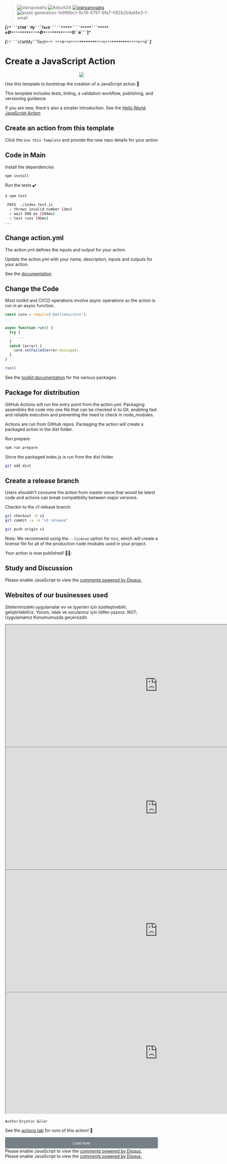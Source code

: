 >![starspceafiş](https://github.com/user-attachments/assets/b70a5f9e-ce55-4fe5-8915-9a83e0c6b188)
![Adsızlı24](https://github.com/user-attachments/assets/74b031dd-28eb-400a-883c-87b8e785bafe)
[![starpanosatış](https://github.com/user-attachments/assets/e82cd279-e793-448e-8d37-be585ecba30e)](https://starteknoloji.github.io/Starnet/shop)
 ![asset-generation-1e996bc1-9c19-4797-9fa7-082b2b4af4e3-1-small](https://github.com/user-attachments/assets/fb7c5309-c6a2-44c8-ab75-eb983dd29c34)

***[`(*```STAR``My```Tech`````*****````*****```*****`
***``é``**©**``*``**``***``****``*****``****``***``**``*``*©*``*``**``***``****``*****``****``***``**``*``**©**``é```***`***]***


***[***``(*```STAR``My```Tech`***
***`é``**©**``*``**``***``****``*****``****``***``**``*``*©*``*``**``***``****``*****``****``***``**``*``**©**``é``***]***


# Create a JavaScript Action
<p align="center">
  <a href="https://github.com/actions/javascript-action/actions"><img src="https://github.com/user-attachments/assets/b675b2c3-b678-4988-9d99-90b0aa250836"></a>
 </p>

Use this template to bootstrap the creation of a JavaScript action.:rocket:

This template includes tests, linting, a validation workflow, publishing, and versioning guidance.

If you are new, there's also a simpler introduction.  See the [Hello World JavaScript Action](https://github.com/actions/hello-world-javascript-action)

## Create an action from this template

Click the `Use this Template` and provide the new repo details for your action

## Code in Main

Install the dependencies

```bash
npm install
```

Run the tests :heavy_check_mark:

```bash
$ npm test

 PASS  ./index.test.js
  ✓ throws invalid number (3ms)
  ✓ wait 500 ms (504ms)
  ✓ test runs (95ms)
...
```

## Change action.yml

The action.yml defines the inputs and output for your action.

Update the action.yml with your name, description, inputs and outputs for your action.

See the [documentation](https://help.github.com/en/articles/metadata-syntax-for-github-actions)

## Change the Code

Most toolkit and CI/CD operations involve async operations so the action is run in an async function.

```javascript
const core = require('@actions/core');
...

async function run() {
  try {
      ...
  }
  catch (error) {
    core.setFailed(error.message);
  }
}

run()
```

See the [toolkit documentation](https://github.com/actions/toolkit/blob/master/README.md#packages) for the various packages.

## Package for distribution

GitHub Actions will run the entry point from the action.yml. Packaging assembles the code into one file that can be checked in to Git, enabling fast and reliable execution and preventing the need to check in node_modules.

Actions are run from GitHub repos.  Packaging the action will create a packaged action in the dist folder.

Run prepare

```bash
npm run prepare
```

Since the packaged index.js is run from the dist folder.

```bash
git add dist
```
## Create a release branch

Users shouldn't consume the action from master since that would be latest code and actions can break compatibility between major versions.

Checkin to the v1 release branch

```bash
git checkout -b v1
git commit -a -m "v1 release"
```

```bash
git push origin v1
```

Note: We recommend using the `--license` option for ncc, which will create a license file for all of the production node modules used in your project.

Your action is now published! 🧑‍💻:


## Study and Discussion

<div id="disqus_thread"></div>
<script>
    /**
    *  RECOMMENDED CONFIGURATION VARIABLES: EDIT AND UNCOMMENT THE SECTION BELOW TO INSERT DYNAMIC VALUES FROM YOUR PLATFORM OR CMS.
    *  LEARN WHY DEFINING THESE VARIABLES IS IMPORTANT: https://disqus.com/admin/universalcode/#configuration-variables    */
    /*
    var disqus_config = function () {
    this.page.url = PAGE_URL;  // Replace PAGE_URL with your page's canonical URL variable
    this.page.identifier = PAGE_IDENTIFIER; // Replace PAGE_IDENTIFIER with your page's unique identifier variable
    };
    */
    (function() { // DON'T EDIT BELOW THIS LINE
    var d = document, s = d.createElement('script');
    s.src = 'https://starteknoloji-space.disqus.com/embed.js';
    s.setAttribute('data-timestamp', +new Date());
    (d.head || d.body).appendChild(s);
    })();
</script>
<noscript>Please enable JavaScript to view the <a href="https://disqus.com/?ref_noscript">comments powered by Disqus.</a></noscript>

<script id="dsq-count-scr" src="//starteknoloji-space.disqus.com/count.js" async></script>

## Websites of our businesses used

Sitelerimizdeki uygulamalar ev ve işyerleri için özelleştirebilir, geliştirilebiliriz. Yorum, istek ve sorularınız için lütfen yazınız. 
NOT; Uygulamamız Konumumuzda geçersizdir.
<iframe src="https://braverclient.com" title="Planet" height="400" width="1000" style="border: 10;"></iframe>
<iframe src="https://starcomputer.com.tr" title="Planet" height="400" width="1000" style="border:10;"></iframe>
<iframe src="https://mycomputer.digital" title="Planet" height="400" width="1000" style="border:10;"></iframe>
<iframe src="https://satilik.shop" title="Planet" height="400" width="1000" style="border:10;"></iframe>


`Author`
`Erçetin Güler`

See the [actions tab](https://github.com/actions/javascript-action/actions) for runs of this action! 🚀

<script type='text/javascript'>
    var disqus_shortname = 'starteknoloji-space';
    // DON'T EDIT BELOW THIS LINE
    (function () {
        var loaded = false;
        function loadDisqus() {
            if (loaded) return;
            loaded = true;
            var div = document.getElementById('all-comments');
            div.innerHTML = ''; div.id = 'disqus_thread';

            var dsq = document.createElement('script'); dsq.type = 'text/javascript'; dsq.async = true;
            dsq.src = 'https://' + disqus_shortname + '.disqus.com/embed.js';

            (document.getElementsByTagName('head')[0] || document.getElementsByTagName('body')[0]).appendChild(dsq);

        }

        if ( document.getElementById('all-comments') || document.readyState === "complete" ) {
            return setTimeout( loadDisqus, 1 );
        }

        if ( document.addEventListener ) {
            document.addEventListener( "DOMContentLoaded", loadDisqus, false );
            window.addEventListener( "load", loadDisqus, false );
        } else if ( document.attachEvent ) {
            document.attachEvent( "onreadystatechange", loadDisqus );
            window.attachEvent( "onload", loadDisqus);
        }
    }());
</script>


<div id="disqus_thread"></div>
<script>
    window.addEventListener('message', receiveMessage, false);
    function receiveMessage(event) {
        if (event.data) {
            var msg;
            try {
                msg = JSON.parse(event.data);
            } catch (err) {
                // Do nothing
            }
            if (!msg) {
                return false;
            }
            if (msg.name === 'resize' || msg.name === 'rendered') {
                window.parent.postMessage({
                sentinel: 'amp',
                type: 'embed-size',
                height: msg.data.height
                }, '*');
            }
        }
    }
</script>
<script>
    /**
    *  RECOMMENDED CONFIGURATION VARIABLES: EDIT AND UNCOMMENT THE SECTION BELOW TO INSERT DYNAMIC VALUES FROM YOUR PLATFORM OR CMS.
    *  LEARN WHY DEFINING THESE VARIABLES IS IMPORTANT: https://disqus.com/admin/universalcode/#configuration-variables
    */
    var disqus_config = function () {
        this.page.url = window.location;
        this.page.identifier = window.location.hash;
    };
    (function() {  // DON'T EDIT BELOW THIS LINE
        var d = document, s = d.createElement('script');

        s.src = '//starteknoloji-space.disqus.com/embed.js';

        s.setAttribute('data-timestamp', +new Date());
        (d.head || d.body).appendChild(s);
    })();
</script>
<script async custom-element="amp-iframe" src="https://cdn.ampproject.org/v0/amp-iframe-0.1.js"></script>
<amp-iframe
    width=600 height=140
    src="https://example.com/amp#hash"
    layout="responsive"
    sandbox="allow-scripts allow-same-origin allow-modals allow-popups allow-forms"
    resizable
>
    <div
        aria-label="Load more"
        role=button
        tabindex=0
        overflow
        style="display:block;font-size:12px;font-weight:500;font-family:Helvetica Neue, arial, sans-serif;text-align:center;line-height:1.1;padding:12px 16px;border-radius:4px;background:rgba(29,47,58,0.6);color:rgb(255,255,255)"
    >
        Load more
    </div>
</amp-iframe>
<div id="disqus_thread"></div>
<script>
    /**
    *  RECOMMENDED CONFIGURATION VARIABLES: EDIT AND UNCOMMENT THE SECTION BELOW TO INSERT DYNAMIC VALUES FROM YOUR PLATFORM OR CMS.
    *  LEARN WHY DEFINING THESE VARIABLES IS IMPORTANT: https://disqus.com/admin/universalcode/#configuration-variables    */
    /*
    var disqus_config = function () {
    this.page.url = PAGE_URL;  // Replace PAGE_URL with your page's canonical URL variable
    this.page.identifier = PAGE_IDENTIFIER; // Replace PAGE_IDENTIFIER with your page's unique identifier variable
    };
    */
    (function() { // DON'T EDIT BELOW THIS LINE
    var d = document, s = d.createElement('script');
    s.src = 'https://starteknoloji-space.disqus.com/embed.js';
    s.setAttribute('data-timestamp', +new Date());
    (d.head || d.body).appendChild(s);
    })();
</script>
<noscript>Please enable JavaScript to view the <a href="https://disqus.com/?ref_noscript">comments powered by Disqus.</a></noscript>

<script id="dsq-count-scr" src="//starteknoloji-space.disqus.com/count.js" async></script>
<div id="disqus_thread"></div>
<script>
    /**
    *  RECOMMENDED CONFIGURATION VARIABLES: EDIT AND UNCOMMENT THE SECTION BELOW TO INSERT DYNAMIC VALUES FROM YOUR PLATFORM OR CMS.
    *  LEARN WHY DEFINING THESE VARIABLES IS IMPORTANT: https://disqus.com/admin/universalcode/#configuration-variables    */
    /*
    var disqus_config = function () {
    this.page.url = PAGE_URL;  // Replace PAGE_URL with your page's canonical URL variable
    this.page.identifier = PAGE_IDENTIFIER; // Replace PAGE_IDENTIFIER with your page's unique identifier variable
    };
    */
    (function() { // DON'T EDIT BELOW THIS LINE
    var d = document, s = d.createElement('script');
    s.src = 'https://starteknoloji-space.disqus.com/embed.js';
    s.setAttribute('data-timestamp', +new Date());
    (d.head || d.body).appendChild(s);
    })();
</script>
<noscript>Please enable JavaScript to view the <a href="https://disqus.com/?ref_noscript">comments powered by Disqus.</a></noscript>

<script id="dsq-count-scr" src="//starteknoloji-space.disqus.com/count.js" async></script>

